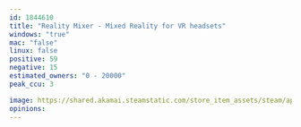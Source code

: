 ```yaml
---
id: 1844610
title: "Reality Mixer - Mixed Reality for VR headsets"
windows: "true"
mac: "false"
linux: false
positive: 59
negative: 15
estimated_owners: "0 - 20000"
peak_ccu: 3

image: https://shared.akamai.steamstatic.com/store_item_assets/steam/apps/1844610/header.jpg?t=1706832132
opinions:
---
```

